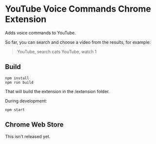 # YouTube Voice Commands Chrome Extension

Adds voice commands to YouTube.

So far, you can search and choose a video from the results, for example:

> YouTube, search cats
> YouTube, watch 1

## Build
```
npm install
npm run build
```
That will build the extension in the /extension folder.

During development:
```
npm start
```

## Chrome Web Store

This isn't released yet.
